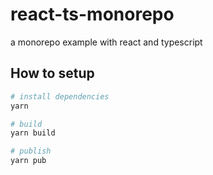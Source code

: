 # react-ts-monorepo

a monorepo example with react and typescript

## How to setup

```bash
# install dependencies
yarn

# build
yarn build

# publish
yarn pub
```
